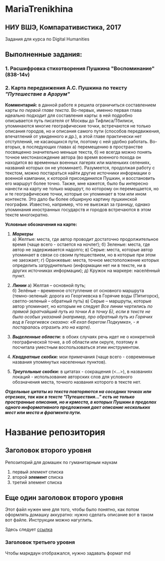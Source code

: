 # MariaTrenikhina 
## НИУ ВШЭ, Компаративистика, 2017 
Задания для курса по Digital Humanities 

## Выполненные задания: 

### 1. Расшифровка стихотворения Пушкина "Воспоминание" (838-14v) 

### 2. Карта передвижения А.С. Пушкина по тексту *"Путешествие в Арзрум"* 

**Комментарий:** в данной работе я решила ограничиться составлением карты *по первой главе текста*. Во-первых, именно первая глава идеально подходит для составления карты: в ней подробно описывается путь писателя от Москвы до Тифлиса/Тбилиси, упоминаются многие географические точки, встречаются не только описания городов, но и описания самого пути (способов передвижения, впечатлений от увиденного и др.), в этой главе практически нет отступлений, не касающихся пути, поэтому с ней удобно работать. Во-вторых, в последующих главах а) перемещению в пространстве посвященно значительно меньше текста, б) не всегда можно понять точное местонахождение автора (во время военного похода он находится во временных военных лагерях или маленьких селениях, названий которых он не упоминает). Разумеется, продолжая работу с текстом, можно постараться найти другие источники информации о военной кампании, к которой присоединился Пушкин, и восстановить его маршрут более точно. Также, мне кажется, было бы интересно нанести на карту не только маршрут, по которому он перемещается, но и те географические точки, которые он упоминает в том или ином контексте. Это дало бы более обширную картину пушкинской географии. Известно, например, что не выезжал за границу, однако упоминания иностранных государств и городов встречаются в этом тексте многократно.   

**Условные обозначения на карте:** 
1. ***Маркеры***    
а) Желтые: места, где автор проводит достаточно продолжительное время (чаще всего - остается на ночлег); 
б) Зеленые: места, где автор не задерживается надолго; 
в) Серые: места, которые автор упоминает в связи со своим путешествием, но в которые при этом не заезжает; 
г) Оранжевые: места, точное местоположение которых определить затруднительно (информации нет ни в тексте, ни в других источниках информации); 
д) Кружок на маркере: населённый пункт. 

2. ***Линии*** 
а) Желтая – основной путь;  
б) Зелёные – временное отступление от основного маршрута (темно-зеленый: дорога из Георгиевска в Горячие воды (Пятигорск), светло-зеленый – обратный путь) 
в) Серые – маршруты, которые автор упоминает, но которым не следует 
*Все линии чертились по прямой (кратчайший путь из точки А в точку Б), если в тексте не было особых указаний (например, про обратный путь из Горячих вод в Георгиевск сказано: «Я ехал берегом Подкумка», - я постаралась отразить это на карте).* 

3. ***Выделенные области:*** в обоих случаях речь идет не о конкретной географической точке, а об области или округе, поэтому я посчитала уместным воспользоваться этим инструментом. 

4. ***Квадратные скобки:*** мои примечания (чаще всего - современные названия упомянутых населенных пунктов). 

5. ***Треугольные скобки:*** в цитатах - сокращения (<...>), в названиях локаций - использование авторских слов для условного обозначения места, точного названия которого в тексте нет. 

***Отдельные цитаты из текста повторяются на соседних точках или отрезках, так как в тексте "Путешествия..." есть не только пространные описания, но и крместа, в которых Пушкин в пределах одного информативного предложения дает описание нескольких мест или места и фрагмента пути.*** 


# Название репозитория
## Заголовок второго уровня 
Репозиторий для домашек по гуманитарным наукам 

1. первый *элемент* списка
2. второй **элемент** списка
3. третий элемент списка 

## Еще один заголовок второго уровня 
Этот файл нужен мне для того, чтобы было понятно, как потом оформлять домашку аккуратно: нужно сделать описание вот в таком вот файле. Инструкции можно нагуглить. 

Здесь следует [ссылка](https://github.com/) 

### Заголовок третьего уровня
Чтобы маркдаун отображался, нужно задавать формат md
